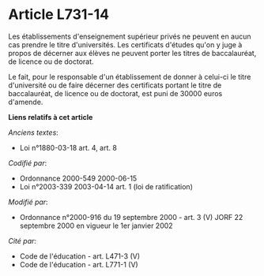 # Article L731-14

Les établissements d'enseignement supérieur privés ne peuvent en aucun cas prendre le titre d'universités. Les certificats
d'études qu'on y juge à propos de décerner aux élèves ne peuvent porter les titres de baccalauréat, de licence ou de
doctorat.

Le fait, pour le responsable d'un établissement de donner à celui-ci le titre d'université ou de faire décerner des
certificats portant le titre de baccalauréat, de licence ou de doctorat, est puni de 30000 euros d'amende.

**Liens relatifs à cet article**

_Anciens textes_:

  - Loi n°1880-03-18 art. 4, art. 8

_Codifié par_:

  - Ordonnance 2000-549 2000-06-15
  - Loi n°2003-339 2003-04-14 art. 1 (loi de ratification)

_Modifié par_:

  - Ordonnance n°2000-916 du 19 septembre 2000 - art. 3 (V) JORF 22 septembre 2000 en vigueur le 1er janvier 2002

_Cité par_:

  - Code de l'éducation - art. L471-3 (V)
  - Code de l'éducation - art. L771-1 (V)
